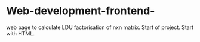 # Web-development-frontend-
 web page to calculate LDU factorisation of nxn matrix.
Start of project.
Start with HTML.
